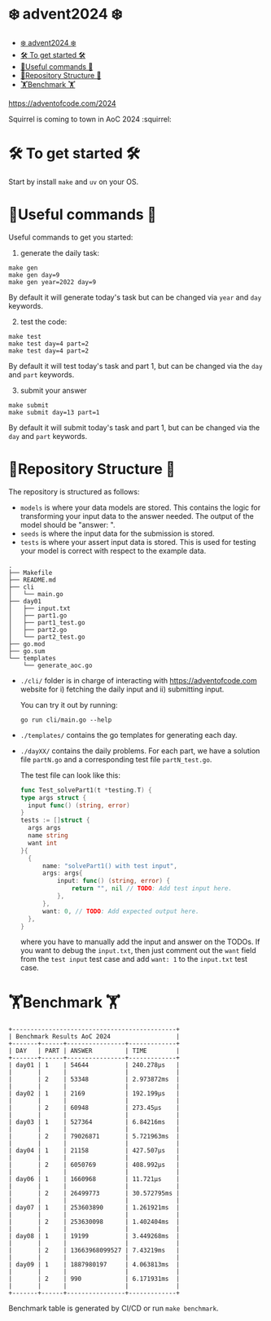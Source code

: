 # ❄️ advent2024 ❄️

<!--toc:start-->

- [❄️ advent2024 ❄️](#️-advent2023-️)
- [🛠️ To get started 🛠️](#🛠️-to-get-started-🛠️)
- [🏃Useful commands 🏃](#🏃useful-commands-🏃)
- [🎄Repository Structure 🎄](#🎄repository-structure-🎄)
- [🏋️Benchmark 🏋️](#🏋️benchmark-🏋️)
<!--toc:end-->

https://adventofcode.com/2024

Squirrel is coming to town in AoC 2024 :squirrel:

# 🛠️ To get started 🛠️

Start by install `make` and `uv` on your OS.

# 🏃Useful commands 🏃

Useful commands to get you started:

1. generate the daily task:

```shell
make gen
make gen day=9
make gen year=2022 day=9
```

By default it will generate today's task but can be changed via
`year` and `day` keywords.

2. test the code:

```shell
make test
make test day=4 part=2
make test day=4 part=2
```

By default it will test today's task and part 1, but can be changed via
the `day` and `part` keywords.

3. submit your answer

```
make submit
make submit day=13 part=1
```

By default it will submit today's task and part 1, but can be changed via
the `day` and `part` keywords.

# 🎄Repository Structure 🎄

The repository is structured as follows:

- `models` is where your data models are stored. This contains the logic for transforming your input
  data to the answer needed. The output of the model should be "answer: <int>".
- `seeds` is where the input data for the submission is stored.
- `tests` is where your assert input data is stored. This is used for testing your model is correct
  with respect to the example data.

```tree
.
├── Makefile
├── README.md
├── cli
│   └── main.go
├── day01
│   ├── input.txt
│   ├── part1.go
│   ├── part1_test.go
│   ├── part2.go
│   └── part2_test.go
├── go.mod
├── go.sum
└── templates
    └── generate_aoc.go
```

- `./cli/` folder is in charge of interacting with https://adventofcode.com website
  for i) fetching the daily input and ii) submitting input.

  You can try it out by running:

  ```shell
  go run cli/main.go --help
  ```

- `./templates/` contains the go templates for generating each day.

- `./dayXX/` contains the daily problems. For each part, we have a solution file
  `partN.go` and a corresponding test file `partN_test.go`.

  The test file can look like this:

  ```go
  func Test_solvePart1(t *testing.T) {
  type args struct {
  	input func() (string, error)
  }
  tests := []struct {
  	args args
  	name string
  	want int
  }{
  	{
  		name: "solvePart1() with test input",
  		args: args{
  			input: func() (string, error) {
  				return "", nil // TODO: Add test input here.
  			},
  		},
  		want: 0, // TODO: Add expected output here.
  	},
  }
  ```

  where you have to manually add the input and answer on the TODOs.
  If you want to debug the `input.txt`, then just comment out the
  `want` field from the `test input` test case and add `want: 1`
  to the `input.txt` test case.

# 🏋️Benchmark 🏋️

```
+---------------------------------------------+
| Benchmark Results AoC 2024                  |
+-------+------+----------------+-------------+
| DAY   | PART | ANSWER         | TIME        |
+-------+------+----------------+-------------+
| day01 | 1    | 54644          | 240.278µs   |
|       |      |                |             |
|       | 2    | 53348          | 2.973872ms  |
|       |      |                |             |
| day02 | 1    | 2169           | 192.199µs   |
|       |      |                |             |
|       | 2    | 60948          | 273.45µs    |
|       |      |                |             |
| day03 | 1    | 527364         | 6.84216ms   |
|       |      |                |             |
|       | 2    | 79026871       | 5.721963ms  |
|       |      |                |             |
| day04 | 1    | 21158          | 427.507µs   |
|       |      |                |             |
|       | 2    | 6050769        | 408.992µs   |
|       |      |                |             |
| day06 | 1    | 1660968        | 11.721µs    |
|       |      |                |             |
|       | 2    | 26499773       | 30.572795ms |
|       |      |                |             |
| day07 | 1    | 253603890      | 1.261921ms  |
|       |      |                |             |
|       | 2    | 253630098      | 1.402404ms  |
|       |      |                |             |
| day08 | 1    | 19199          | 3.449268ms  |
|       |      |                |             |
|       | 2    | 13663968099527 | 7.43219ms   |
|       |      |                |             |
| day09 | 1    | 1887980197     | 4.063813ms  |
|       |      |                |             |
|       | 2    | 990            | 6.171931ms  |
|       |      |                |             |
+-------+------+----------------+-------------+
```

Benchmark table is generated by CI/CD or run `make benchmark`.
